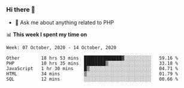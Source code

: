 ### Hi there 👋

<!--
**mustafaculban/mustafaculban** is a ✨ _special_ ✨ repository because its `README.md` (this file) appears on your GitHub profile.

Here are some ideas to get you started:

- 🌱 I’m currently learning ...
- 👯 I’m looking to collaborate on ...
- 🤔 I’m looking for help with ...
- 📫 How to reach me: ...
- 😄 Pronouns: ...
- ⚡ Fun fact: ...

-->
- 💬 Ask me about anything related to PHP


📊 **This week I spent my time on**
<!--START_SECTION:waka-->
```text
Week: 07 October, 2020 - 14 October, 2020

Other        18 hrs 53 mins  ██████████████▓░░░░░░░░░░   59.16 % 
PHP          10 hrs 35 mins  ████████▒░░░░░░░░░░░░░░░░   33.18 % 
JavaScript   1 hr 30 mins    █▒░░░░░░░░░░░░░░░░░░░░░░░   04.71 % 
HTML         34 mins         ▒░░░░░░░░░░░░░░░░░░░░░░░░   01.79 % 
SQL          12 mins         ░░░░░░░░░░░░░░░░░░░░░░░░░   00.66 % 
```
<!--END_SECTION:waka-->
